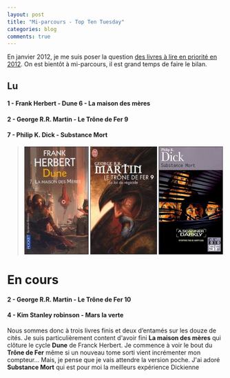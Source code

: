 ```yaml
---
layout: post
title: "Mi-parcours - Top Ten Tuesday"
categories: blog
comments: true
---
```


En janvier 2012, je me suis poser la question [des livres à lire en priorité en 2012](https://homeostasie.github.io/bouquins/TT1/). On est bientôt à mi-parcours, il est grand temps de faire le bilan.

## Lu

#### 1 - Frank Herbert - Dune 6 - La maison des mères

#### 2 - George R.R. Martin - Le Trône de Fer 9

#### 7 - Philip K. Dick - Substance Mort

> ![Dune](https://github.com/homeostasie/bouquins/raw/master/_pics/blog/2012/03-ttt-1.jpg) ![Trône de Fer](https://github.com/homeostasie/bouquins/raw/master/_pics/blog/2012/03-ttt-2.jpg) ![Substance Mort](https://github.com/homeostasie/bouquins/raw/master/_pics/blog/2012/03-ttt-7.jpg)

# En cours

#### 2 - George R.R. Martin - Le Trône de Fer 10

#### 4 - Kim Stanley robinson - Mars la verte

Nous sommes donc à trois livres finis et deux d’entamés sur les douze de cités. Je suis particulièrement content d'avoir fini **La maison des mères** qui clôture le cycle **Dune** de Franck Herbert. Je commence à voir le bout du **Trône de Fer** même si un nouveau tome sorti vient incrémenter mon compteur... Mais, je pense que je vais attendre la version poche. J'ai adoré **Substance Mort** qui est pour moi la meilleurs expérience Dickienne

